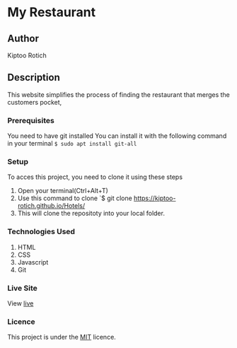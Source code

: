 # My Restaurant
## Author
Kiptoo Rotich
## Description
This website simplifies the process of finding the restaurant that merges the customers pocket,
### Prerequisites
You need to have git installed
You can install it with the following command in your terminal
`$ sudo apt install git-all`
### Setup
To acces this project, you need to clone it using these steps
1. Open your terminal(Ctrl+Alt+T)
2. Use this command to clone `$ git clone https://kiptoo-rotich.github.io/Hotels/
3. This will clone the repositoty into your local folder.
### Technologies Used
1. HTML
2. CSS
5. Javascript
4. Git
### Live Site
View [live](https://kiptoo-rotich.github.io/Hotels/)
### Licence
This project is under the  [MIT](LICENCE) licence.
